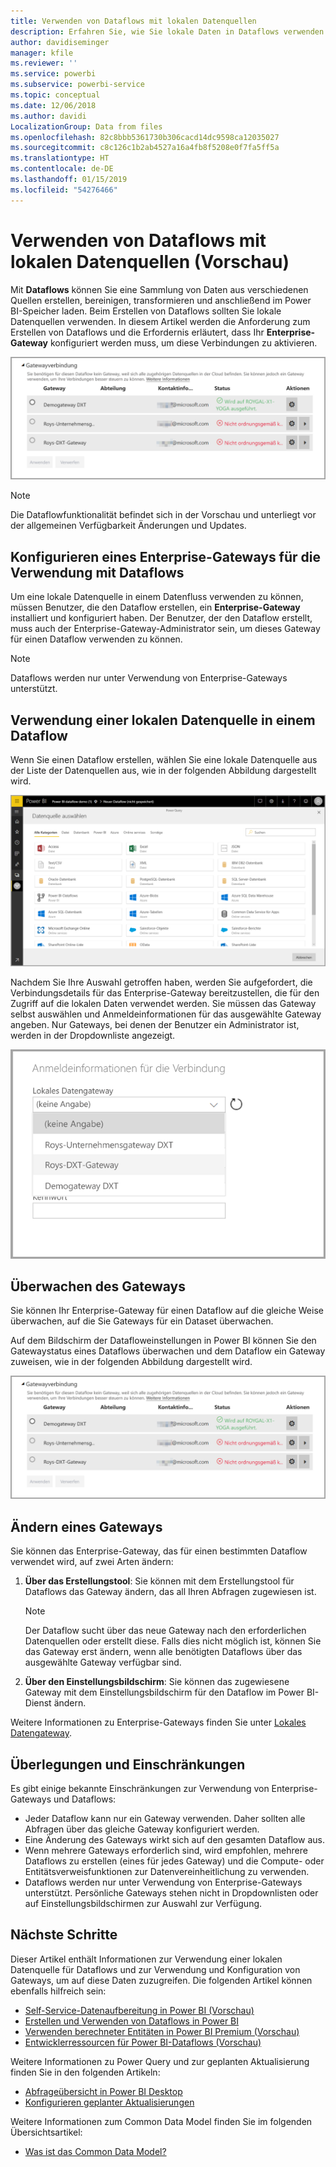 ```yaml
---
title: Verwenden von Dataflows mit lokalen Datenquellen
description: Erfahren Sie, wie Sie lokale Daten in Dataflows verwenden.
author: davidiseminger
manager: kfile
ms.reviewer: ''
ms.service: powerbi
ms.subservice: powerbi-service
ms.topic: conceptual
ms.date: 12/06/2018
ms.author: davidi
LocalizationGroup: Data from files
ms.openlocfilehash: 82c8bbb5361730b306cacd14dc9598ca12035027
ms.sourcegitcommit: c8c126c1b2ab4527a16a4fb8f5208e0f7fa5ff5a
ms.translationtype: HT
ms.contentlocale: de-DE
ms.lasthandoff: 01/15/2019
ms.locfileid: "54276466"
---
```

# <a name="using-dataflows-with-on-premises-data-sources-preview"></a>Verwenden von Dataflows mit lokalen Datenquellen (Vorschau)

Mit **Dataflows** können Sie eine Sammlung von Daten aus verschiedenen Quellen erstellen, bereinigen, transformieren und anschließend im Power BI-Speicher laden. Beim Erstellen von Dataflows sollten Sie lokale Datenquellen verwenden. In diesem Artikel werden die Anforderung zum Erstellen von Dataflows und die Erfordernis erläutert, dass Ihr **Enterprise-Gateway** konfiguriert werden muss, um diese Verbindungen zu aktivieren.

![Dataflows und Gateways](media/service-dataflows-onpremises-gateways/onpremises-gateways_01.png)

> [!NOTE]
> Die Dataflowfunktionalität befindet sich in der Vorschau und unterliegt vor der allgemeinen Verfügbarkeit Änderungen und Updates.
 
## <a name="configuring-an-enterprise-gateway-for-use-with-dataflows"></a>Konfigurieren eines Enterprise-Gateways für die Verwendung mit Dataflows

Um eine lokale Datenquelle in einem Datenfluss verwenden zu können, müssen Benutzer, die den Dataflow erstellen, ein **Enterprise-Gateway** installiert und konfiguriert haben. Der Benutzer, der den Dataflow erstellt, muss auch der Enterprise-Gateway-Administrator sein, um dieses Gateway für einen Dataflow verwenden zu können.

> [!NOTE]
> Dataflows werden nur unter Verwendung von Enterprise-Gateways unterstützt.

## <a name="using-an-on-premises-data-source-in-a-dataflow"></a>Verwendung einer lokalen Datenquelle in einem Dataflow

Wenn Sie einen Dataflow erstellen, wählen Sie eine lokale Datenquelle aus der Liste der Datenquellen aus, wie in der folgenden Abbildung dargestellt wird.

![Auswählen einer lokalen Datenquelle](media/service-dataflows-onpremises-gateways/onpremises-gateways_02a.png)

Nachdem Sie Ihre Auswahl getroffen haben, werden Sie aufgefordert, die Verbindungsdetails für das Enterprise-Gateway bereitzustellen, die für den Zugriff auf die lokalen Daten verwendet werden. Sie müssen das Gateway selbst auswählen und Anmeldeinformationen für das ausgewählte Gateway angeben. Nur Gateways, bei denen der Benutzer ein Administrator ist, werden in der Dropdownliste angezeigt.

![Bereitstellen von Verbindungsdetails](media/service-dataflows-onpremises-gateways/onpremises-gateways_03.png)

## <a name="monitoring-your-gateway"></a>Überwachen des Gateways

Sie können Ihr Enterprise-Gateway für einen Dataflow auf die gleiche Weise überwachen, auf die Sie Gateways für ein Dataset überwachen.

Auf dem Bildschirm der Datafloweinstellungen in Power BI können Sie den Gatewaystatus eines Dataflows überwachen und dem Dataflow ein Gateway zuweisen, wie in der folgenden Abbildung dargestellt wird.

![Überwachen des Gateways](media/service-dataflows-onpremises-gateways/onpremises-gateways_01.png)

## <a name="changing-a-gateway"></a>Ändern eines Gateways

Sie können das Enterprise-Gateway, das für einen bestimmten Dataflow verwendet wird, auf zwei Arten ändern:

1. **Über das Erstellungstool**: Sie können mit dem Erstellungstool für Dataflows das Gateway ändern, das all Ihren Abfragen zugewiesen ist.

    > [!NOTE]
    > Der Dataflow sucht über das neue Gateway nach den erforderlichen Datenquellen oder erstellt diese. Falls dies nicht möglich ist, können Sie das Gateway erst ändern, wenn alle benötigten Dataflows über das ausgewählte Gateway verfügbar sind.

2. **Über den Einstellungsbildschirm**: Sie können das zugewiesene Gateway mit dem Einstellungsbildschirm für den Dataflow im Power BI-Dienst ändern.

Weitere Informationen zu Enterprise-Gateways finden Sie unter [Lokales Datengateway](service-gateway-onprem.md).

## <a name="considerations-and-limitations"></a>Überlegungen und Einschränkungen

Es gibt einige bekannte Einschränkungen zur Verwendung von Enterprise-Gateways und Dataflows:

* Jeder Dataflow kann nur ein Gateway verwenden. Daher sollten alle Abfragen über das gleiche Gateway konfiguriert werden.
* Eine Änderung des Gateways wirkt sich auf den gesamten Dataflow aus.
* Wenn mehrere Gateways erforderlich sind, wird empfohlen, mehrere Dataflows zu erstellen (eines für jedes Gateway) und die Compute- oder Entitätsverweisfunktionen zur Datenvereinheitlichung zu verwenden.
* Dataflows werden nur unter Verwendung von Enterprise-Gateways unterstützt. Persönliche Gateways stehen nicht in Dropdownlisten oder auf Einstellungsbildschirmen zur Auswahl zur Verfügung.


## <a name="next-steps"></a>Nächste Schritte

Dieser Artikel enthält Informationen zur Verwendung einer lokalen Datenquelle für Dataflows und zur Verwendung und Konfiguration von Gateways, um auf diese Daten zuzugreifen. Die folgenden Artikel können ebenfalls hilfreich sein:

* [Self-Service-Datenaufbereitung in Power BI (Vorschau)](service-dataflows-overview.md)
* [Erstellen und Verwenden von Dataflows in Power BI](service-dataflows-create-use.md)
* [Verwenden berechneter Entitäten in Power BI Premium (Vorschau)](service-dataflows-computed-entities-premium.md)
* [Entwicklerressourcen für Power BI-Dataflows (Vorschau)](service-dataflows-developer-resources.md)

Weitere Informationen zu Power Query und zur geplanten Aktualisierung finden Sie in den folgenden Artikeln:
* [Abfrageübersicht in Power BI Desktop](desktop-query-overview.md)
* [Konfigurieren geplanter Aktualisierungen](refresh-scheduled-refresh.md)

Weitere Informationen zum Common Data Model finden Sie im folgenden Übersichtsartikel:
* [Was ist das Common Data Model?](https://docs.microsoft.com/powerapps/common-data-model/overview)

